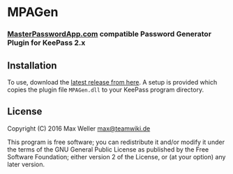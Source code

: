 MPAGen
======

### [MasterPasswordApp.com](https://masterpasswordapp.com) compatible Password Generator Plugin for KeePass 2.x

## Installation

To use, download the [latest release from here](https://github.com/max-weller/KeePassMPAGen/releases/latest). A setup is provided which copies the plugin file `MPAGen.dll` to your KeePass program directory.

## License


Copyright (C) 2016 Max Weller <max@teamwiki.de>

This program is free software; you can redistribute it and/or modify
it under the terms of the GNU General Public License as published by
the Free Software Foundation; either version 2 of the License, or
(at your option) any later version.



